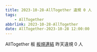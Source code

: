 ```yaml
---
title: 2023-10-28-AllTogether 違規 0 人
tags:
    - AllTogether
abbrlink: 2023-10-28-AllTogether
date: AllTogether-2023-10-28 12:00:00
---
```

AllTogether 板 [板規連結](https://www.ptt.cc/bbs/AllTogether/M.1643211430.A.5FB.html)
昨天違規 0 人

